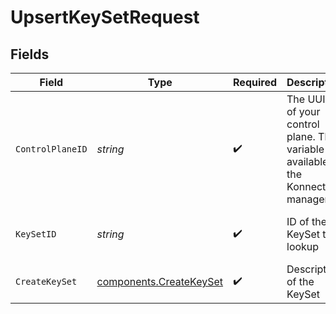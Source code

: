 # UpsertKeySetRequest


## Fields

| Field                                                                              | Type                                                                               | Required                                                                           | Description                                                                        | Example                                                                            |
| ---------------------------------------------------------------------------------- | ---------------------------------------------------------------------------------- | ---------------------------------------------------------------------------------- | ---------------------------------------------------------------------------------- | ---------------------------------------------------------------------------------- |
| `ControlPlaneID`                                                                   | *string*                                                                           | :heavy_check_mark:                                                                 | The UUID of your control plane. This variable is available in the Konnect manager. | 9524ec7d-36d9-465d-a8c5-83a3c9390458                                               |
| `KeySetID`                                                                         | *string*                                                                           | :heavy_check_mark:                                                                 | ID of the KeySet to lookup                                                         | 6cc34248-50b4-4a81-9201-3bdf7a83f712                                               |
| `CreateKeySet`                                                                     | [components.CreateKeySet](../../models/components/createkeyset.md)                 | :heavy_check_mark:                                                                 | Description of the KeySet                                                          |                                                                                    |